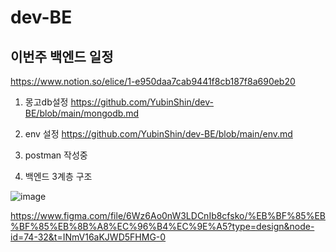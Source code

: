 # dev-BE


## 이번주 백엔드 일정
https://www.notion.so/elice/1-e950daa7cab9441f8cb187f8a690eb20

1. 몽고db설정
https://github.com/YubinShin/dev-BE/blob/main/mongodb.md


2. env 설정
https://github.com/YubinShin/dev-BE/blob/main/env.md

3. postman
작성중

4. 백엔드 3계층 구조

![image](https://user-images.githubusercontent.com/68121478/236773735-eda13c1a-3a6c-49f4-88fc-476879642ebf.png)

https://www.figma.com/file/6Wz6Ao0nW3LDCnIb8cfsko/%EB%BF%85%EB%BF%85%EB%8B%A8%EC%96%B4%EC%9E%A5?type=design&node-id=74-32&t=INmV16aKJWD5FHMG-0
